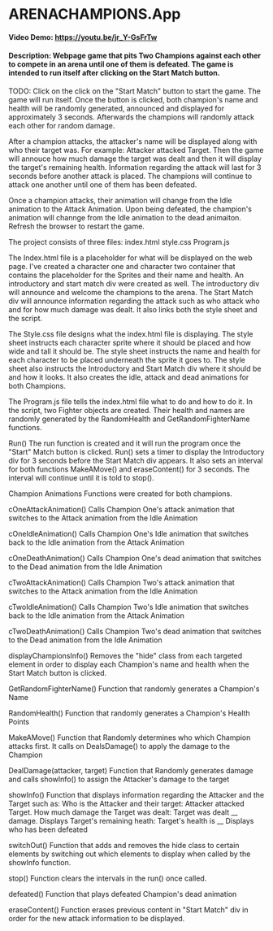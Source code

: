 # ARENACHAMPIONS.App
#### Video Demo:  https://youtu.be/jr_Y-GsFrTw
#### Description: Webpage game that pits Two Champions against each other to compete in an arena until one of them is defeated. The game is intended to run itself after clicking on the Start Match button.
TODO:
Click on the click on the "Start Match" button to start the game. The game will run itself.
Once the button is clicked, both champion's name and health will be randomly generated, announced and displayed for approximately 3 seconds.
Afterwards the champions will randomly attack each other for random damage.

After a champion attacks, the attacker's name will be displayed along with who their target was. For example: Attacker attacked Target.
Then the game will annouce how much damage the target was dealt and then it will display the target's remaining health.
Information regarding the attack will last for 3 seconds before another attack is placed.
The champions will continue to attack one another until one of them has been defeated.

Once a champion attacks, their animation will change from the Idle animation to the Attack Animation.
Upon being defeated, the champion's animation will channge from the Idle animation to the dead animaiton.
Refresh the browser to restart the game.

The project consists of three files:
index.html
style.css
Program.js

The Index.html file is a placeholder for what will be displayed on the web page. I've created a character one and character two container that
contains the placeholder for the Sprites and their name and health. An introductory and start match div were created as well. The introductory div
will announce and welcome the champions to the arena. The Start Match div will announce information regarding the attack such as who attack who and
for how much damage was dealt. It also links both the style sheet and the script.

The Style.css file designs what the index.html file is displaying. The style sheet instructs each character sprite where it should be placed and how
wide and tall it should be. The style sheet instructs the name and health for each character to be placed underneath the sprite it goes to.
The style sheet also instructs the Introductory and Start Match div where it should be and how it looks.
It also creates the idle, attack and dead animations for both Champions.

The Program.js file tells the index.html file what to do and how to do it.
In the script, two Fighter objects are created. Their health and names are randomly generated by the RandomHealth and GetRandomFighterName functions.

Run()
The run function is created and it will run the program once the "Start" Match button is clicked. Run() sets a timer to display the Introductory div
for 3 seconds before the Start Match div appears. It also sets an interval for both functions MakeAMove() and eraseContent() for 3 seconds.
The interval will continue until it is told to stop().


Champion Animations Functions were created for both champions.

cOneAttackAnimation()
Calls Champion One's attack animation that switches to the Attack animation from the Idle Animation

cOneIdleAnimation()
Calls Champion One's Idle animation that switches back to the Idle animation from the Attack Animation

cOneDeathAnimation()
Calls Champion One's dead animation that switches to the Dead animation from the Idle Animation

cTwoAttackAnimation()
Calls Champion Two's attack animation that switches to the Attack animation from the Idle Animation

cTwoIdleAnimation()
Calls Champion Two's Idle animation that switches back to the Idle animation from the Attack Animation

cTwoDeathAnimation()
Calls Champion Two's dead animation that switches to the Dead animation from the Idle Animation

displayChampionsInfo()
Removes the "hide" class from each targeted element in order to display each Champion's name and health when the Start Match button is clicked.

GetRandomFighterName()
Function that randomly generates a Champion's Name

RandomHealth()
Function that randomly generates a Champion's Health Points

MakeAMove()
Function that Randomly determines who which Champion attacks first. It calls on DealsDamage() to apply the damage to the Champion

DealDamage(attacker, target)
Function that Randomly generates damage and calls showInfo() to assign the Attacker's damage to the target

showInfo()
Function that displays information regarding the Attacker and the Target such as:
Who is the Attacker and their target: Attacker attacked Target.
How much damage the Target was dealt: Target was dealt __ damage.
Displays Target's remaining heath: Target's health is __
Displays who has been defeated

switchOut()
Function that adds and removes the hide class to certain elements by switching out which elements to display when called by the showInfo function.

stop()
Function clears the intervals in the run() once called.

defeated()
Function that plays defeated Champion's dead animation

eraseContent()
Function erases previous content in "Start Match" div in order for the new attack information to be displayed.